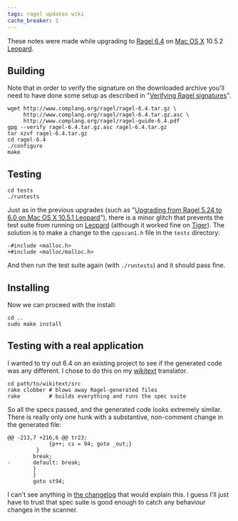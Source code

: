 ```yaml
---
tags: ragel updates wiki
cache_breaker: 1
---
```


These notes were made while upgrading to [Ragel 6.4](/wiki/Ragel_6.4) on [Mac OS X](/wiki/Mac_OS_X) 10.5.2 [Leopard](/wiki/Leopard).

## Building

Note that in order to verify the signature on the downloaded archive you'll need to have done some setup as described in "[Verifying Ragel signatures](/wiki/Verifying_Ragel_signatures)".

    wget http://www.complang.org/ragel/ragel-6.4.tar.gz \
         http://www.complang.org/ragel/ragel-6.4.tar.gz.asc \
         http://www.complang.org/ragel/ragel-guide-6.4.pdf
    gpg --verify ragel-6.4.tar.gz.asc ragel-6.4.tar.gz
    tar xzvf ragel-6.4.tar.gz
    cd ragel-6.4
    ./configure
    make

## Testing

    cd tests
    ./runtests

Just as in the previous upgrades (such as "[Upgrading from Ragel 5.24 to 6.0 on Mac OS X 10.5.1 Leopard](/wiki/Upgrading_from_Ragel_5.24_to_6.0_on_Mac_OS_X_10.5.1_Leopard)"), there is a minor glitch that prevents the test suite from running on [Leopard](/wiki/Leopard) (although it worked fine on [Tiger](/wiki/Tiger)). The solution is to make a change to the `cppscan1.h` file in the `tests` directory:

    -#include <malloc.h>
    +#include <malloc/malloc.h>

And then run the test suite again (with `./runtests`) and it should pass fine.

## Installing

Now we can proceed with the install:

    cd ..
    sudo make install

## Testing with a real application

I wanted to try out 6.4 on an existing project to see if the generated code was any different. I chose to do this on my [wikitext](/wiki/wikitext) translator.

    cd path/to/wikitext/src
    rake clobber # blows away Ragel-generated files
    rake         # builds everything and runs the spec suite

So all the specs passed, and the generated code looks extremely similar. There is really only one hunk with a substantive, non-comment change in the generated file:

    @@ -213,7 +216,6 @@ tr23:
                 {p++; cs = 94; goto _out;}
             }
            break;
    -       default: break;
            }
            }
            goto st94;

I can't see anything in [the changelog](http://www.complang.org/ragel/ChangeLog) that would explain this. I guess I'll just have to trust that spec suite is good enough to catch any behaviour changes in the scanner.

